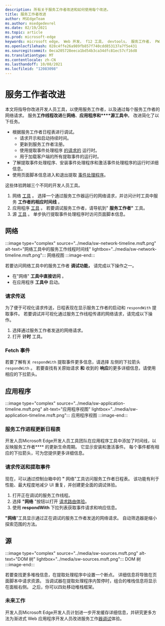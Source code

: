 ```yaml
---
description: 所有关于服务工作者改进和如何使用每个改进。
title: 服务工作者改进
author: MSEdgeTeam
ms.author: msedgedevrel
ms.date: 02/19/2021
ms.topic: article
ms.prod: microsoft-edge
keywords: microsoft edge， Web 开发， f12 工具， devtools， 服务工作者， PWA
ms.openlocfilehash: 028c4ffe26a989fb857f740cdd853137a7f5e431
ms.sourcegitcommit: 0eca205728eeca1bd54b3ca34dfc81ec57cf16d8
ms.translationtype: MT
ms.contentlocale: zh-CN
ms.lasthandoff: 10/08/2021
ms.locfileid: "12083098"
---
```

# <a name="service-worker-improvements"></a>服务工作者改进

本文将指导你改进开发人员工具，以使用服务工作者，以及[][MdnServiceWorkerApi]通过每个服务工作者的网络请求。  服务**工作线程改进**在**网络**、**应用程序和****源工具中**。  改进简化了以下任务。

*   根据服务工作者日程表进行调试。
    *   请求开示和启动持续时间。
    *   更新到服务工作者注册。
    *   使用提取事件处理程序 [的请求的][MdnFetchEvent] 运行时。
    *   用于加载客户端的所有提取事件的运行时。
*   了解提取事件处理程序、安装事件处理程序和激活事件处理程序的运行时详细信息。
*   使用页面脚本信息进入和退出提取 [事件处理程序](#sources)。

这些体验跨越三个不同的开发人员工具。

1.  网络 [工具](#network) 。  选择一个通过服务工作器运行的网络请求，并访问计时工具中服务 **工作者的相应时间线** 。
1.  应用程序 [工具](#application) 。  若要调试服务工作者，请导航到" **服务工作者"** 工具。
1.  源 [工具](#sources) 。  单步执行提取事件处理程序时访问页面脚本信息。

## <a name="network"></a>网络

:::image type="complex" source="../media/sw-network-timeline.msft.png" alt-text="网络工具中的服务工作线程时间线" lightbox="../media/sw-network-timeline.msft.png":::
   网络视图
:::image-end:::

若要访问网络工具中的服务工作者 **调试功能，** 请完成以下操作之一。

*   在"网络" **工具中直接访问** 。
*   在应用程序 **工具中** 启动。

### <a name="request-routing"></a>请求传送

为了便于可视化请求传送，日程表现在显示服务工作者的启动和 `respondWith` 提取事件。  若要调试并可视化通过服务工作线程传递的网络请求，请完成以下操作。

1.  选择通过服务工作者发送的网络请求。
1.  打开 **计时** 工具。

### <a name="fetch-events"></a>Fetch 事件

若要了解有关 `respondWith` 提取事件更多信息，请选择 左侧的下拉箭头 `respondWith` 。  若要查找有关原始请求 **和** 收到的 **响应**的更多详细信息，请使用相应的下拉箭头。

## <a name="application"></a>应用程序

:::image type="complex" source="../media/sw-application-timeline.msft.png" alt-text="应用程序视图" lightbox="../media/sw-application-timeline.msft.png":::
   应用程序视图
:::image-end:::

### <a name="service-worker-update-timeline"></a>服务工作进程更新日程表

开发人员Microsoft Edge开发人员工具团队在应用程序工具中添加了时间线，以反映服务工作者**** 的更新生命周期。  它显示安装和激活事件。  每个事件都有相应的下拉箭头，可为您提供更多详细信息。

### <a name="request-routing-and-fetch-events"></a>请求传送和提取事件

现在，可以通过控制台箱中的 **"** 网络"工具访问服务工作者日程表。  该功能有利于性能、最大程度地减少 UI 重复，并创建更全面的调试体验。

1.  打开正在调试的服务工作线程。
1.  选择 **"网络** "按钮以打开 [请求路由体验](#network)。
1.  使用 **respondWith** 下拉列表获取事件请求和响应信息。

**"网络**"工具显示通过正在调试的服务工作者发送的网络请求。  自动筛选器是缩小探索范围的方法。

## <a name="sources"></a>源

:::image type="complex" source="../media/sw-sources.msft.png" alt-text="DOM 树" lightbox="../media/sw-sources.msft.png":::
   DOM 树
:::image-end:::

若要查找更多堆栈信息，在提取处理程序中设置一个断点。  详细信息将导致在页面脚本中请求资源。  当调试器在提取处理程序内暂停时，组合的堆栈信息将显示在面板右侧。  之后，你可以四处移动堆栈框架。

### <a name="future-work"></a>未来工作

开发人员Microsoft Edge开发人员计划进一步开发缓存详细信息，并研究更多方法为渐进式 Web 应用程序开发人员改进服务工作[器调试][MdnProgressiveWebApps]体验。


<!-- ====================================================================== -->
<!-- links -->
[MdnFetchEvent]: https://developer.mozilla.org/docs/Web/API/FetchEvent "FetchEvent |MDN"
[MdnProgressiveWebApps]: https://developer.mozilla.org/docs/Web/Progressive_web_apps "渐进式 Web (PA) |MDN"
[MdnServiceWorkerApi]: https://developer.mozilla.org/docs/Web/API/Service_Worker_API "服务辅助 API |MDN"
